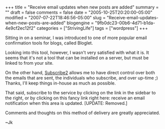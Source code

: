 +++
title = "Receive email updates when new posts are added"
summary = ""
draft = false
comments = false
date = "2005-10-25T20:20:00-05:00"
modified = "2007-07-22T18:46:56-05:00"
slug = "Receive-email-updates-when-new-posts-are-added"
blogengine = "9fb0dc23-00b6-4d71-b1da-4e9cf2ec12f2"
categories = ["StrivingLife"]
tags = ["wordpress"]
+++

<p>
Sitting in on a seminar, I was introduced to one of more popular email confirmation tools for blogs, called Bloglet.<!--more--><!--adsense-->
</p>
<p>
Looking into this tool, however, I wasn&#39;t very satisfied with what it is.  It seems that it&#39;s not a tool that can be installed on a server, but must be linked to from your site.
</p>
<p>
On the other hand, <a href="http://www.skippy.net/blog/category/wordpress/plugins/subscribe2/">Subscribe2</a> allows me to have direct control over both the emails that are sent, the individuals who subscribe, and over up-time ;)  Thanks, I&#39;ll keep things in-house as much as possible.
</p>
<p>
That said, subscribe to the service by clicking on the link in the sidebar to the right, or by clicking on this fancy link right here: receive an email notification when this area is updated. [UPDATE: Removed.]
</p>
<p>
Comments and thoughts on this method of delivery are greatly appreciated.
</p>
<p>
~Jk
</p>


